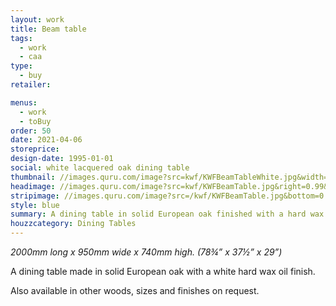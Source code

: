 ```yaml
---
layout: work
title: Beam table
tags:
  - work
  - caa
type:
  - buy
retailer:

menus:
  - work
  - toBuy
order: 50
date: 2021-04-06
storeprice: 
design-date: 1995-01-01
social: white lacquered oak dining table
thumbnail: //images.quru.com/image?src=kwf/KWFBeamTableWhite.jpg&width=175&height=175&fill=%23ffffff
headimage: //images.quru.com/image?src=kwf/KWFBeamTable.jpg&right=0.99&bottom=0.99
stripimage: //images.quru.com/image?src=/kwf/KWFBeamTable.jpg&bottom=0.80751&top=0.23474
style: blue
summary: A dining table in solid European oak finished with a hard wax oil
houzzcategory: Dining Tables
---
```

_2000mm long x 950mm wide x 740mm high. (78&frac34;” x 37&frac12;” x 29”)_

A dining table made in solid European oak with a white hard wax oil finish. 

Also available in other woods, sizes and finishes on request.
